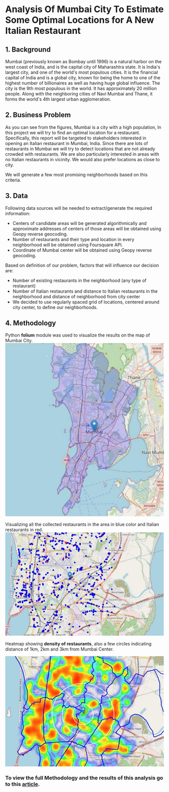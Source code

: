 # Analysis Of Mumbai City To Estimate Some Optimal Locations for A New Italian Restaurant

## 1. Background

Mumbai (previously known as Bombay until 1996) is a natural harbor on the west coast of
India, and is the capital city of Maharashtra state. It is India's largest city, and one of the
world's most populous cities. It is the financial capital of India and is a global city, known for
being the home to one of the highest number of billionaires as well as having huge global
influence. The city is the 9th most populous in the world. It has approximately 20 million
people. Along with the neighboring cities of Navi Mumbai and Thane, it forms the world's
4th largest urban agglomeration.

## 2. Business Problem

As you can see from the figures, Mumbai is a city with a high population, In this project we
will try to find an optimal location for a restaurant. Specifically, this report will be targeted
to stakeholders interested in opening an Italian restaurant in Mumbai, India.
Since there are lots of restaurants in Mumbai we will try to detect locations that are not
already crowded with restaurants. We are also particularly interested in areas with no Italian
restaurants in vicinity. We would also prefer locations as close to city.

We will generate a few most promising neighborhoods based on this criteria.

## 3. Data
Following data sources will be needed to extract/generate the required information:

* Centers of candidate areas will be generated algorithmically and approximate addresses of centers of those areas will be obtained using Geopy reverse geocoding.
* Number of restaurants and their type and location in every neighborhood will be obtained using Foursquare API.
* Coordinate of Mumbai center will be obtained using Geopy reverse geocoding.

Based on definition of our problem, factors that will influence our decision are:

* Number of existing restaurants in the neighborhood (any type of restaurant)
* Number of Italian restaurants and distance to Italian restaurants in the neighborhood and distance of neighborhood from city center
* We decided to use regularly spaced grid of locations, centered around city center, to define our neighborhoods.

## 4. Methodology

Python **folium** module was used to visualize the results on the map of Mumbai City.
![alt text](https://github.com/ranjith-p/testing03/blob/master/1.JPG?raw=true)


Visualizing all the collected restaurants in the area in blue color and Italian restaurants in red.
![alt text](https://github.com/ranjith-p/testing03/blob/master/2.JPG?raw=true) 

Heatmap showing **density of restaurants**, also a few circles indicating distance of 1km, 2km and 3km from Mumbai Center. 

![alt text](https://github.com/ranjith-p/testing03/blob/master/3.JPG?raw=true)


### To view the full Methodology and the results of this analysis go to this [article](https://www.linkedin.com/pulse/analysis-mumbai-city-estimate-some-optimal-locations-new-panicker/?published=t).
